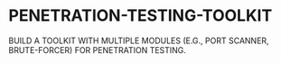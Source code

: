 # PENETRATION-TESTING-TOOLKIT
BUILD A TOOLKIT WITH MULTIPLE MODULES (E.G., PORT SCANNER, BRUTE-FORCER) FOR PENETRATION TESTING.
